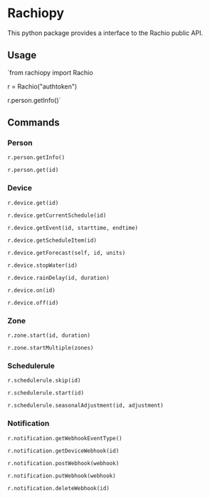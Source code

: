Rachiopy
========
This python package provides a interface to the Rachio public API.

Usage
-----
`from rachiopy import Rachio

r = Rachio("authtoken")

r.person.getInfo()`

Commands
--------
### Person

`r.person.getInfo()`

`r.person.get(id)`

### Device

`r.device.get(id)`

`r.device.getCurrentSchedule(id)`

`r.device.getEvent(id, starttime, endtime)`

`r.device.getScheduleItem(id)`

`r.device.getForecast(self, id, units)`

`r.device.stopWater(id)`

`r.device.rainDelay(id, duration)`

`r.device.on(id)`

`r.device.off(id)`

### Zone

`r.zone.start(id, duration)`

`r.zone.startMultiple(zones)`

### Schedulerule

`r.schedulerule.skip(id)`

`r.schedulerule.start(id)`

`r.schedulerule.seasonalAdjustment(id, adjustment)`

### Notification

`r.notification.getWebhookEventType()`

`r.notification.getDeviceWebhook(id)`

`r.notification.postWebhook(webhook)`

`r.notification.putWebhook(webhook)`

`r.notification.deleteWebhook(id)`
